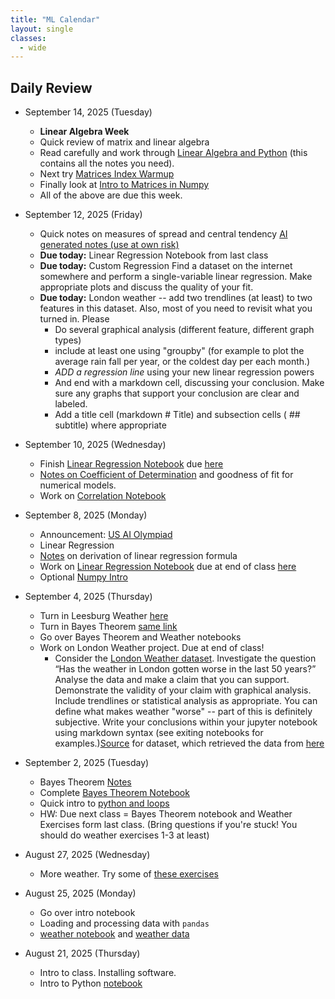 ```yaml
---
title: "ML Calendar"
layout: single
classes:
  - wide
---
```


## Daily Review


- September 14, 2025 (Tuesday)
    - **Linear Algebra Week**
    - Quick review of matrix and linear algebra
    - Read carefully and work through [Linear Algebra and Python](./notebooks/Linear_Algebra_and_Python.ipynb) (this contains all the notes you need).
    - Next try [Matrices Index Warmup](./notebooks/Matrices_Index_Warmup-Student.ipynb)
    - Finally look at [Intro to Matrices in Numpy](./notebooks/Intro_to_Matrices_in_NumPy.ipynb)
    - All of the above are due this week.
- September 12, 2025 (Friday)
    - Quick notes on measures of spread and central tendency [AI generated notes (use at own risk)](./statistics.html)
    - **Due today:** Linear Regression Notebook from last class
    - **Due today:** Custom Regression Find a dataset on the internet somewhere and perform a single-variable linear regression. Make appropriate plots and discuss the quality of your fit.
    - **Due today:** London weather -- add two trendlines (at least) to two features in this dataset. Also, most of you need to revisit what you turned in. Please
        - Do several graphical analysis (different feature, different graph types)
        - include at least one using "groupby" (for example to plot the average rain fall per year, or the coldest day per each month.)
        - *ADD a regression line* using your new linear regression powers
        - And end with a markdown cell, discussing your conclusion. Make sure any graphs that support your conclusion are clear and labeled.
        - Add a title cell (markdown # Title) and subsection cells ( ## subtitle) where appropriate
- September 10, 2025 (Wednesday)
    - Finish [Linear Regression Notebook](./notebooks/Least-Squares.ipynb) due [here](https://forms.gle/RHYWxdPu4VhCq2js6)
    - [Notes on Coefficient of Determination](./notes/Correlation_Coefficient.md) and goodness of fit for numerical models.
    - Work on [Correlation Notebook](./notebooks/Correlation.ipynb)

- September 8, 2025 (Monday)
    - Announcement: [US AI Olympiad](../common/AI-olympiad.md)
    - Linear Regression
    - [Notes](./notes/Linear_regression_derivation.pdf) on derivation of linear regression formula
    - Work on [Linear Regression Notebook](./notebooks/Least-Squares.ipynb) due at end of class [here](https://forms.gle/RHYWxdPu4VhCq2js6)
    - Optional [Numpy Intro](./notebooks/Numpy-Intro.ipynb)
- September 4, 2025 (Thursday)
    - Turn in Leesburg Weather [here](https://forms.gle/RHYWxdPu4VhCq2js6)
    - Turn in Bayes Theorem [same link](https://forms.gle/RHYWxdPu4VhCq2js6)
    - Go over Bayes Theorem and Weather notebooks
    - Work on London Weather project. Due at end of class!
        - Consider the [London Weather dataset](./data/london_weather.csv). Investigate the question “Has the weather in London gotten worse in the last 50 years?” Analyse the data and make a claim that you can support. Demonstrate the validity of your claim with graphical analysis. Include trendlines or statistical analysis as appropriate. You can define what makes weather "worse" -- part of this is definitely subjective. Write your conclusions within your jupyter notebook using markdown syntax (see exiting notebooks for examples.)[Source](https://www.kaggle.com/datasets/emmanuelfwerr/london-weather-data) for dataset, which retrieved the data from [here](https://www.ecad.eu/dailydata/index.php)
- September 2, 2025 (Tuesday)
    - Bayes Theorem [Notes](./bayes-notes.pdf)
    - Complete [Bayes Theorem Notebook](./notebooks/Bayes_Theorem_Student.ipynb)
    - Quick intro to [python and loops](./python.md)
    - HW: Due next class = Bayes Theorem notebook and Weather Exercises form last class. (Bring questions if you're stuck! You should do weather exercises 1-3 at least)
- August 27, 2025 (Wednesday)
    - More weather. Try some of [these exercises](./weather_exercises.md)
- August 25, 2025 (Monday)
    - Go over intro notebook
    - Loading and processing data with `pandas`
    - [weather notebook](notebooks/weather.ipynb) and [weather data](notebooks/weather-daylight.csv)
- August 21, 2025 (Thursday)
    - Intro to class. Installing software.
    - Intro to Python [notebook](notebooks/Quick-Intro-To-Python.ipynb)
